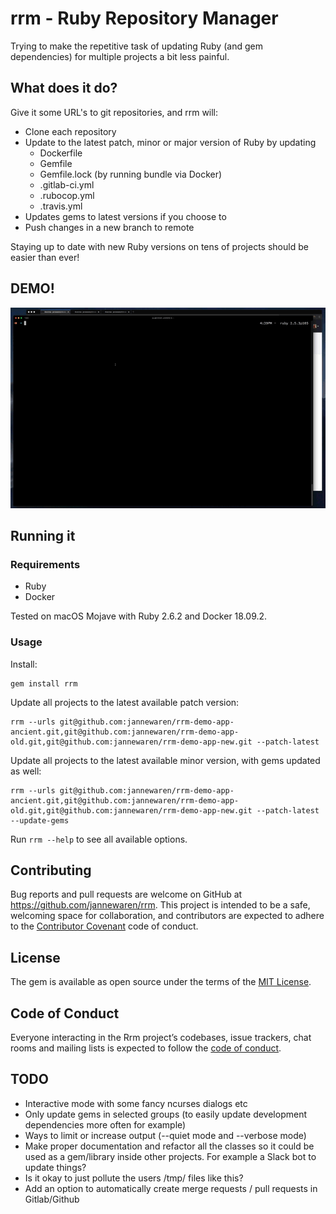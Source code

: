 # rrm - Ruby Repository Manager

Trying to make the repetitive task of updating Ruby (and gem dependencies) for multiple projects a bit less painful.

## What does it do?

Give it some URL's to git repositories, and rrm will:
* Clone each repository
* Update to the latest patch, minor or major version of Ruby by updating
  * Dockerfile
  * Gemfile
  * Gemfile.lock (by running bundle via Docker)
  * .gitlab-ci.yml
  * .rubocop.yml
  * .travis.yml
* Updates gems to latest versions if you choose to
* Push changes in a new branch to remote

Staying up to date with new Ruby versions on tens of projects should be easier than ever!

## DEMO!

![](rrm.mov.gif)

## Running it

### Requirements

* Ruby
* Docker

Tested on macOS Mojave with Ruby 2.6.2 and Docker 18.09.2.

### Usage

Install:
```
gem install rrm
```

Update all projects to the latest available patch version:
```
rrm --urls git@github.com:jannewaren/rrm-demo-app-ancient.git,git@github.com:jannewaren/rrm-demo-app-old.git,git@github.com:jannewaren/rrm-demo-app-new.git --patch-latest
```

Update all projects to the latest available minor version, with gems updated as well:
```
rrm --urls git@github.com:jannewaren/rrm-demo-app-ancient.git,git@github.com:jannewaren/rrm-demo-app-old.git,git@github.com:jannewaren/rrm-demo-app-new.git --patch-latest --update-gems
```

Run `rrm --help` to see all available options.

## Contributing

Bug reports and pull requests are welcome on GitHub at https://github.com/jannewaren/rrm. This project is intended to be a safe, welcoming space for collaboration, and contributors are expected to adhere to the [Contributor Covenant](http://contributor-covenant.org) code of conduct.

## License

The gem is available as open source under the terms of the [MIT License](https://opensource.org/licenses/MIT).

## Code of Conduct

Everyone interacting in the Rrm project’s codebases, issue trackers, chat rooms and mailing lists is expected to follow the [code of conduct](https://github.com/jannewaren/rrm/blob/master/CODE_OF_CONDUCT.md).

## TODO

* Interactive mode with some fancy ncurses dialogs etc
* Only update gems in selected groups (to easily update development dependencies more often for example)
* Ways to limit or increase output (--quiet mode and --verbose mode)
* Make proper documentation and refactor all the classes so it could be used as a gem/library inside other projects. For example a Slack bot to update things?
* Is it okay to just pollute the users /tmp/ files like this?
* Add an option to automatically create merge requests / pull requests in Gitlab/Github
